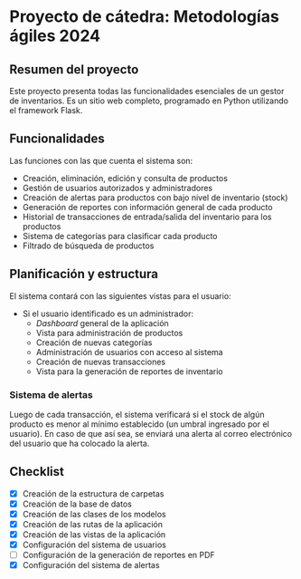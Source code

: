 # Proyecto de cátedra: Metodologías ágiles 2024

## Resumen del proyecto
Este proyecto presenta todas las funcionalidades esenciales de un gestor de inventarios. Es un sitio web completo, programado en Python utilizando el framework Flask.

## Funcionalidades
Las funciones con las que cuenta el sistema son:
- Creación, eliminación, edición y consulta de productos
- Gestión de usuarios autorizados y administradores
- Creación de alertas para productos con bajo nivel de inventario (stock)
- Generación de reportes con información general de cada producto
- Historial de transacciones de entrada/salida del inventario para los productos
- Sistema de categorías para clasificar cada producto
- Filtrado de búsqueda de productos

## Planificación y estructura
El sistema contará con las siguientes vistas para el usuario:

- Si el usuario identificado es un administrador:
    - *Dashboard* general de la aplicación
    - Vista para administración de productos
    - Creación de nuevas categorías 
    - Administración de usuarios con acceso al sistema
    - Creación de nuevas transacciones
    - Vista para la generación de reportes de inventario

### Sistema de alertas
Luego de cada transacción, el sistema verificará si el stock de algún producto 
es menor al mínimo establecido (un umbral ingresado por el usuario). En caso de 
que así sea, se enviará una alerta al correo electrónico del usuario que ha colocado la alerta.


## Checklist
- [x] Creación de la estructura de carpetas
- [x] Creación de la base de datos
- [x] Creación de las clases de los modelos
- [x] Creación de las rutas de la aplicación
- [x] Creación de las vistas de la aplicación
- [x] Configuración del sistema de usuarios
- [ ] Configuración de la generación de reportes en PDF
- [x] Configuración del sistema de alertas
